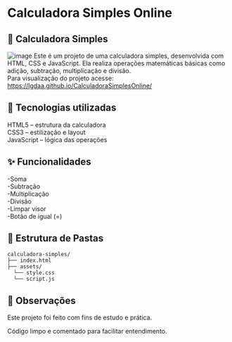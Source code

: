 # Calculadora Simples Online

## 🧮 Calculadora Simples<br>
![image](https://github.com/user-attachments/assets/e95f5410-3f4b-42f0-9067-101cb275594a)
Este é um projeto de uma calculadora simples, desenvolvida com HTML, CSS e JavaScript. Ela realiza operações matemáticas básicas como adição, subtração, multiplicação e divisão.<br>
Para visualização do projeto acesse: https://lgdaa.github.io/CalculadoraSimplesOnline/


## 🔧 Tecnologias utilizadas<br>
HTML5 – estrutura da calculadora<br>
CSS3 – estilização e layout<br>
JavaScript – lógica das operações

## ✨ Funcionalidades
-Soma<br>
-Subtração<br>
-Multiplicação<br>
-Divisão<br>
-Limpar visor<br>
-Botão de igual (=)

## 📁 Estrutura de Pastas
```
calculadora-simples/
├── index.html
├── assets/
  └── style.css
  └── script.js
```

## 📌 Observações <br>
Este projeto foi feito com fins de estudo e prática.

Código limpo e comentado para facilitar entendimento.
